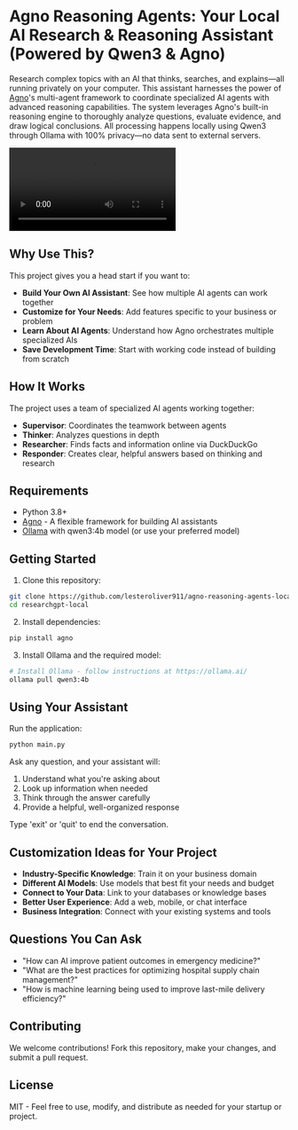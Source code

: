 # Agno Reasoning Agents: Your Local AI Research & Reasoning Assistant (Powered by Qwen3 & Agno)

Research complex topics with an AI that thinks, searches, and explains—all running privately on your computer. This assistant harnesses the power of [Agno](https://github.com/agno-ai/agno)'s multi-agent framework to coordinate specialized AI agents with advanced reasoning capabilities. The system leverages Agno's built-in reasoning engine to thoroughly analyze questions, evaluate evidence, and draw logical conclusions. All processing happens locally using Qwen3 through Ollama with 100% privacy—no data sent to external servers.

<video src="assets/agno-reasoninh-agents.mp4" controls></video>

## Why Use This?

This project gives you a head start if you want to:

- **Build Your Own AI Assistant**: See how multiple AI agents can work together
- **Customize for Your Needs**: Add features specific to your business or problem
- **Learn About AI Agents**: Understand how Agno orchestrates multiple specialized AIs
- **Save Development Time**: Start with working code instead of building from scratch

## How It Works

The project uses a team of specialized AI agents working together:

- **Supervisor**: Coordinates the teamwork between agents
- **Thinker**: Analyzes questions in depth
- **Researcher**: Finds facts and information online via DuckDuckGo
- **Responder**: Creates clear, helpful answers based on thinking and research

## Requirements

- Python 3.8+
- [Agno](https://github.com/agno-ai/agno) - A flexible framework for building AI assistants
- [Ollama](https://ollama.ai/) with qwen3:4b model (or use your preferred model)

## Getting Started

1. Clone this repository:
```bash
git clone https://github.com/lesteroliver911/agno-reasoning-agents-local
cd researchgpt-local
```

2. Install dependencies:
```bash
pip install agno
```

3. Install Ollama and the required model:
```bash
# Install Ollama - follow instructions at https://ollama.ai/
ollama pull qwen3:4b
```

## Using Your Assistant

Run the application:

```bash
python main.py
```

Ask any question, and your assistant will:
1. Understand what you're asking about
2. Look up information when needed
3. Think through the answer carefully
4. Provide a helpful, well-organized response

Type 'exit' or 'quit' to end the conversation.

## Customization Ideas for Your Project

- **Industry-Specific Knowledge**: Train it on your business domain
- **Different AI Models**: Use models that best fit your needs and budget
- **Connect to Your Data**: Link to your databases or knowledge bases
- **Better User Experience**: Add a web, mobile, or chat interface
- **Business Integration**: Connect with your existing systems and tools

## Questions You Can Ask

- "How can AI improve patient outcomes in emergency medicine?"
- "What are the best practices for optimizing hospital supply chain management?"
- "How is machine learning being used to improve last-mile delivery efficiency?"

## Contributing

We welcome contributions! Fork this repository, make your changes, and submit a pull request.

## License

MIT - Feel free to use, modify, and distribute as needed for your startup or project. 
